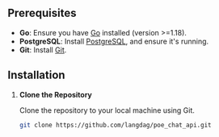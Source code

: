 ## Prerequisites

- **Go**: Ensure you have [Go](https://golang.org/doc/install) installed (version >=1.18).
- **PostgreSQL**: Install [PostgreSQL](https://www.postgresql.org/download/), and ensure it's running.
- **Git**: Install [Git](https://git-scm.com/).

## Installation

1. **Clone the Repository**

   Clone the repository to your local machine using Git.

   ```bash
   git clone https://github.com/langdag/poe_chat_api.git
